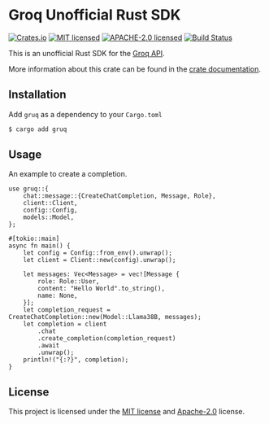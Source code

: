 # Groq Unofficial Rust SDK

[![Crates.io][crates-badge]][crates-url]
[![MIT licensed][mit-badge]][mit-url]
[![APACHE-2.0 licensed][apache-badge]][apache-url]
[![Build Status][actions-badge]][actions-url]

[crates-badge]: https://img.shields.io/crates/v/gruq.svg
[crates-url]: https://crates.io/crates/gruq
[mit-badge]: https://img.shields.io/badge/license-MIT-blue.svg
[mit-url]: https://github.com/roushou/mesh/blob/master/LICENSE-MIT
[apache-badge]: https://img.shields.io/badge/license-apache-blue.svg
[apache-url]: https://github.com/roushou/mesh/blob/master/LICENSE-APACHE
[actions-badge]: https://github.com/roushou/mesh/workflows/CI/badge.svg
[actions-url]: https://github.com/roushou/mesh/actions?query=workflow%3ACI+branch%3Amaster

This is an unofficial Rust SDK for the [Groq API](https://console.groq.com/docs/quickstart).

More information about this crate can be found in the [crate documentation](https://crates.io/crates/gruq).

## Installation

Add `gruq` as a dependency to your `Cargo.toml`

```sh
$ cargo add gruq
```

## Usage

An example to create a completion.

```rust,ignore
use gruq::{
    chat::message::{CreateChatCompletion, Message, Role},
    client::Client,
    config::Config,
    models::Model,
};

#[tokio::main]
async fn main() {
    let config = Config::from_env().unwrap();
    let client = Client::new(config).unwrap();

    let messages: Vec<Message> = vec![Message {
        role: Role::User,
        content: "Hello World".to_string(),
        name: None,
    }];
    let completion_request = CreateChatCompletion::new(Model::Llama38B, messages);
    let completion = client
        .chat
        .create_completion(completion_request)
        .await
        .unwrap();
    println!("{:?}", completion);
}
```

## License

This project is licensed under the [MIT license](../LICENSE-MIT) and [Apache-2.0](../LICENSE-APACHE) license.
